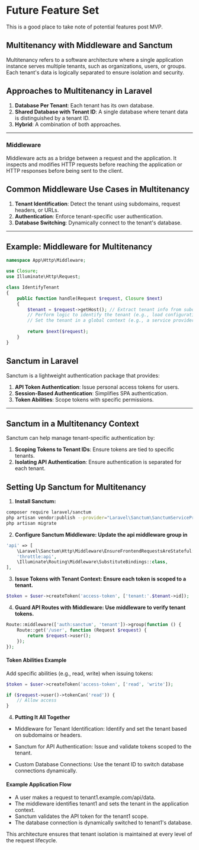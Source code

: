 # Future Feature Set

This is a good place to take note of potential features post MVP. 

## Multitenancy with Middleware and Sanctum

Multitenancy refers to a software architecture where a single application instance serves multiple tenants, such as organizations, users, or groups. Each tenant's data is logically separated to ensure isolation and security.

## Approaches to Multitenancy in Laravel

1. **Database Per Tenant**: Each tenant has its own database.
2. **Shared Database with Tenant ID**: A single database where tenant data is distinguished by a tenant ID.
3. **Hybrid**: A combination of both approaches.

---

### Middleware

Middleware acts as a bridge between a request and the application. It inspects and modifies HTTP requests before reaching the application or HTTP responses before being sent to the client.

## Common Middleware Use Cases in Multitenancy

1. **Tenant Identification**: Detect the tenant using subdomains, request headers, or URLs.
2. **Authentication**: Enforce tenant-specific user authentication.
3. **Database Switching**: Dynamically connect to the tenant's database.

---

## Example: Middleware for Multitenancy

```php 
namespace App\Http\Middleware;

use Closure;
use Illuminate\Http\Request;

class IdentifyTenant
{
    public function handle(Request $request, Closure $next)
    {
        $tenant = $request->getHost(); // Extract tenant info from subdomain
        // Perform logic to identify the tenant (e.g., load configuration, database connection)
        // Set the tenant in a global context (e.g., a service provider or database manager)
        
        return $next($request);
    }
}


```

## Sanctum in Laravel

Sanctum is a lightweight authentication package that provides:

1. **API Token Authentication**: Issue personal access tokens for users.
2. **Session-Based Authentication**: Simplifies SPA authentication.
3. **Token Abilities**: Scope tokens with specific permissions.

---

## Sanctum in a Multitenancy Context

Sanctum can help manage tenant-specific authentication by:

1. **Scoping Tokens to Tenant IDs**: Ensure tokens are tied to specific tenants.
2. **Isolating API Authentication**: Ensure authentication is separated for each tenant.

## Setting Up Sanctum for Multitenancy
1. **Install Sanctum:**

```bash
composer require laravel/sanctum
php artisan vendor:publish --provider="Laravel\Sanctum\SanctumServiceProvider"
php artisan migrate
```

2. **Configure Sanctum Middleware: Update the api middleware group in**
```php
'api' => [
    \Laravel\Sanctum\Http\Middleware\EnsureFrontendRequestsAreStateful::class,
    'throttle:api',
    \Illuminate\Routing\Middleware\SubstituteBindings::class,
],
```

3. **Issue Tokens with Tenant Context: Ensure each token is scoped to a tenant.**
```php
$token = $user->createToken('access-token', ['tenant:'.$tenant->id]);
```

4. **Guard API Routes with Middleware: Use middleware to verify tenant tokens.**

```php
Route::middleware(['auth:sanctum', 'tenant'])->group(function () {
    Route::get('/user', function (Request $request) {
        return $request->user();
    });
});

```

#### Token Abilities Example

Add specific abilities (e.g., read, write) when issuing tokens:
```php
$token = $user->createToken('access-token', ['read', 'write']);

```

```php
if ($request->user()->tokenCan('read')) {
    // Allow access
}

```

4. **Putting It All Together**

- Middleware for Tenant Identification: Identify and set the tenant based on subdomains or headers.

- Sanctum for API Authentication: Issue and validate tokens scoped to the tenant.

- Custom Database Connections: Use the tenant ID to switch database connections dynamically.

#### Example Application Flow

- A user makes a request to tenant1.example.com/api/data.
- The middleware identifies tenant1 and sets the tenant in the application context.
- Sanctum validates the API token for the tenant1 scope.
- The database connection is dynamically switched to tenant1's database.

This architecture ensures that tenant isolation is maintained at every level of the request lifecycle.






